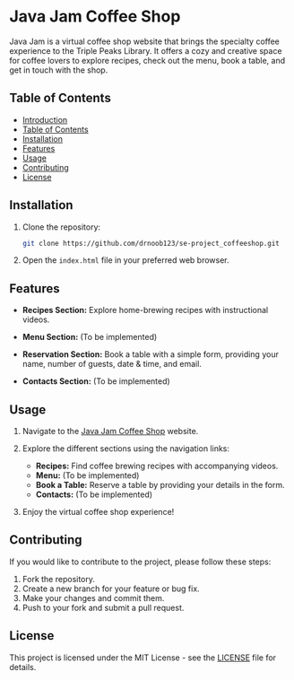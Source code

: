 # Java Jam Coffee Shop

Java Jam is a virtual coffee shop website that brings the specialty coffee experience to the Triple Peaks Library. It offers a cozy and creative space for coffee lovers to explore recipes, check out the menu, book a table, and get in touch with the shop.

## Table of Contents

- [Introduction](#java-jam-coffee-shop)
- [Table of Contents](#table-of-contents)
- [Installation](#installation)
- [Features](#features)
- [Usage](#usage)
- [Contributing](#contributing)
- [License](#license)

## Installation

1. Clone the repository:

   ```bash
   git clone https://github.com/drnoob123/se-project_coffeeshop.git
   ```

2. Open the `index.html` file in your preferred web browser.

## Features

- **Recipes Section:** Explore home-brewing recipes with instructional videos.

- **Menu Section:** (To be implemented)

- **Reservation Section:** Book a table with a simple form, providing your name, number of guests, date & time, and email.

- **Contacts Section:** (To be implemented)

## Usage

1. Navigate to the [Java Jam Coffee Shop](https://your-username.github.io/java-jam-coffee-shop/) website.

2. Explore the different sections using the navigation links:

   - **Recipes:** Find coffee brewing recipes with accompanying videos.
   - **Menu:** (To be implemented)
   - **Book a Table:** Reserve a table by providing your details in the form.
   - **Contacts:** (To be implemented)

3. Enjoy the virtual coffee shop experience!

## Contributing

If you would like to contribute to the project, please follow these steps:

1. Fork the repository.
2. Create a new branch for your feature or bug fix.
3. Make your changes and commit them.
4. Push to your fork and submit a pull request.

## License

This project is licensed under the MIT License - see the [LICENSE](LICENSE) file for details.
